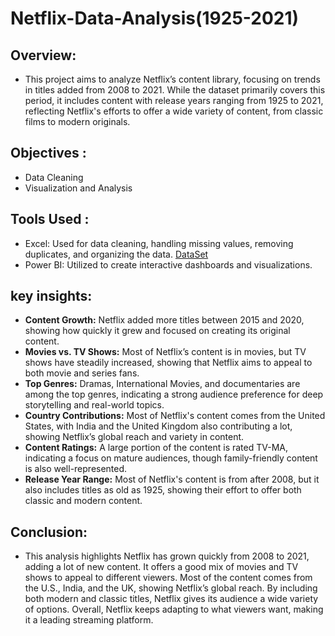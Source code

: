 # Netflix-Data-Analysis(1925-2021)
## Overview: 
- This project aims to analyze Netflix’s content library, focusing on trends in titles added from 2008 to 2021. While the dataset primarily covers this period, it includes content with release years ranging from 1925 to 2021, reflecting Netflix's efforts to offer a wide variety of content, from classic films to modern originals.
## Objectives :
- Data Cleaning
- Visualization and Analysis
## Tools Used :
- Excel: Used for data cleaning, handling missing values, removing duplicates, and organizing the data. [DataSet](https://1drv.ms/x/c/d2280cea285e62bf/EUdwQJek3qdFv0RVJG1z1TIBYs0tw2PVJvvqCRF8JoJkgw?e=vaH8DH)
- Power BI: Utilized to create interactive dashboards and visualizations.
## key insights:
- **Content Growth:**
  Netflix added more titles between 2015 and 2020, showing how quickly it grew and focused on creating its original content.
- **Movies vs. TV Shows:**
  Most of Netflix’s content is in movies, but TV shows have steadily increased, showing that Netflix aims to appeal to both movie and series fans.
- **Top Genres:**
  Dramas, International  Movies, and documentaries are among the top genres, indicating a strong audience preference for deep storytelling and real-world topics.
 - **Country Contributions:**
  Most of Netflix's content comes from the United States, with India and the United Kingdom also contributing a lot, showing Netflix’s global reach and variety in content.
- **Content Ratings:**
  A large portion of the content is rated TV-MA, indicating a focus on mature audiences, though family-friendly content is also well-represented.
- **Release Year Range:**
 Most of Netflix's content is from after 2008, but it also includes titles as old as 1925, showing their effort to offer both classic and modern content.
## Conclusion:
- This analysis highlights Netflix has grown quickly from 2008 to 2021, adding a lot of new content. It offers a good mix of movies and TV shows to appeal to different viewers. Most of the content comes from the U.S., India, and the UK, showing Netflix’s global reach. By including both modern and classic titles, Netflix gives its audience a wide variety of options. Overall, Netflix keeps adapting to what viewers want, making it a leading streaming platform.

